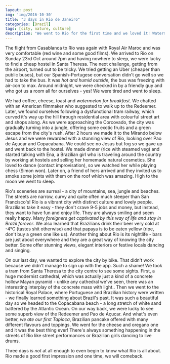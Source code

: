 ```yaml
---
layout: post
img: 'img/2016-10-30'
title: "3 days in Rio de Janeiro"
categories: [Brazil]
tags: [city, nature, culture]
description: "We went to Rio for the first time and we loved it! Watermelon for breakfast, long walks through narrow streets and extraordinary sceneries are only a tip of what's the city all about."
---
```


The flight from Casablanca to Rio was again with Royal Air Maroc and was very comfortable (red wine and some good films). We arrived to Rio on Sunday 23rd Oct around 7pm and having nowhere to sleep, we were lucky to find a cheap hostel in Santa Theresa. The next challenge, getting from the airport, turned out to be tricky. We tried getting an Uber (cheaper than public buses), but our Spanish-Portugese conversation didn't go well so we had to take the bus. It was *hot and humid outside*, the bus was freezing with air-con to max. Around midnight, we were checked in by a friendly guy and who got us a room all for ourselves - yes! We were tired and went to sleep. 

We had coffee, cheese, toast and *watermelon for breakfast*. We chatted with an American filmmaker who suggested to walk up to the Redeemer. Later, we found ourselves following a dysfunctional tram railway, which curved it's way up the hill through residential area with colourful street art and shops along. As we were approaching the Corcovado, the city was gradually turning into a jungle, offering some exotic fruits and a green escape from the city's rush. After 2 hours we made it to the Mirando below Jesus and we were rewarded with a stunning view of Rio, looking over Pao de Açucar and Copacabana. We could see no Jesus but fog so we gave up and went back to the hostel. We made dinner (rice with steamed veg) and started talking with Ena, a Brazilian girl who is traveling around the country by working at hostels and selling her homemade natural cosmetics. She loved to dance (contact improvisation), so we watched her while playing chess (Simon won). Later on, a friend of hers arrived and they invited us to smoke some joints with them on the roof which was amazing. High to the moon we went to sleep.

Rio's sceneries are surreal - a city of mountains, sea, jungle and beaches. The streets are narrow, curvy and quite often much steeper than San Francisco's! Rio is a vibrant city with distinct culture and lovely people. Brazilians take it easy - they don't crave 9-5 jobs and money, but instead, they want to have fun and enjoy life. They are always smiling and seem really happy. Many *foreigners get captivated by this way of life and stay in Brazil forever*. We also learned that Brazilians drink their beer very cold at -4°C (tastes shit otherwise) and that papaya is to be eaten yellow (ripe, don't buy a green one like us). Another thing about Rio is its nightlife - bars are just about everywhere and they are a great way of knowing the city better. Some offer stunning views, elegant interiors or festive locals dancing and singing.

On our last day, we wanted to explore the city by bike. That didn't work because we didn't manage to sign up with the app. Such a shame! We took a tram from Santa Theresa to the city centre to see some sights. First, a huge modernist cathedral, which was actually just a kind of a concrete hollow Mayan pyramid - unlike any cathedral we've seen, there was an interesting interplay of the concrete mass with light.. Then we went to the historical Royal Palace, where Portuguese and Brazilian history were written -  we finally learned something about Brazil's past. It was such a beautiful day so we headed to the Copacabana beach - a long stretch of white sand battered by the Atlantic Ocean. On our way back, we were lucky to see some superb view of the Redeemer and Pao de Açucar. And what's even better, *we ate our first Tapioca*, Brazilian pancake offered with many different flavours and toppings. We went for the cheese and oregano one and it was the best thing ever!  There's always something happening in the streets of Rio like street performances or Brazilian girls dancing to live drums.

Three days *is not* at all enough to even begin to know what Rio is all about. Rio made a good first impression and one time, we will comeback. 